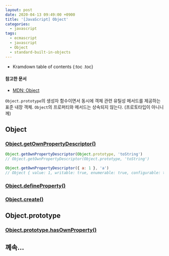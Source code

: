 ```yaml
---
layout: post
date: 2020-04-13 09:49:00 +0900
title: '[JavaScript] Object'
categories:
  - javascript
tags:
  - ecmascript
  - javascript
  - Object
  - standard-built-in-objects
---
```


* Kramdown table of contents
{:toc .toc}

#### 참고한 문서

- [MDN: Object](https://developer.mozilla.org/ko/docs/Web/JavaScript/Reference/Global_Objects/Object)

`Object.prototype`의 생성자 함수이면서 동시에 객체 관련 유틸성 메서드를 제공하는 표준 내장 객체. `Object`의 프로퍼티와 메서드는 상속되지 않는다. (프로토타입이 아니니께)

## Object

### [Object.getOwnPropertyDescriptor()](https://developer.mozilla.org/ko/docs/Web/JavaScript/Reference/Global_Objects/Object/getOwnPropertyDescriptor)

```js
Object.getOwnPropertyDescriptor(Object.prototype, 'toString')
// Object.getOwnPropertyDescriptor(Object.prototype, 'toString')

Object.getOwnPropertyDescriptor({ a: 1 }, 'a')
// Object { value: 1, writable: true, enumerable: true, configurable: true }
```

### [Object.defineProperty()](https://developer.mozilla.org/ko/docs/Web/JavaScript/Reference/Global_Objects/Object/defineProperty)

### [Object.create()](https://developer.mozilla.org/en-US/docs/Web/JavaScript/Reference/Global_Objects/Object/create#Classical_inheritance_with_Object.create)

## Object.prototype

### [Object.prototype.hasOwnProperty()](https://developer.mozilla.org/ko/docs/Web/JavaScript/Reference/Global_Objects/Object/hasOwnProperty)

## 꼐속...
